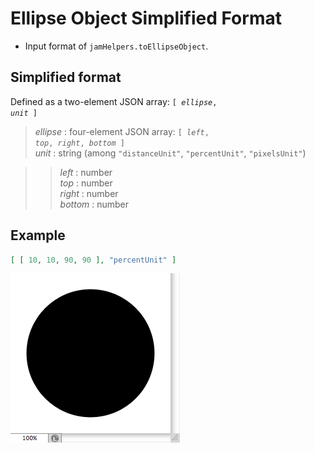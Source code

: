 # Ellipse Object Simplified Format

- Input format of `jamHelpers.toEllipseObject`.

## Simplified format

Defined as a two-element JSON array: <code>[ <em>ellipse</em>, <em>unit</em> ]</code>

> *ellipse* : four-element JSON array: <code>[ <em>left</em>, <em>top</em>, <em>right</em>, <em>bottom</em> ]</code>
> <br>
> *unit* : string (among `"distanceUnit"`, `"percentUnit"`, `"pixelsUnit"`)

> > *left* : number
> > <br>
> > *top* : number
> > <br>
> > *right* : number
> > <br>
> > *bottom* : number

## Example

```json
[ [ 10, 10, 90, 90 ], "percentUnit" ]
```

![Ellipse](images/Ellipse.png)
